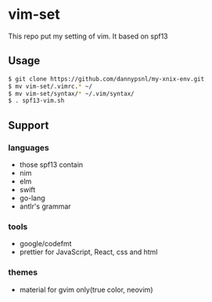 # vim-set
This repo put my setting of vim.
It based on spf13
## Usage
```bash
$ git clone https://github.com/dannypsnl/my-xnix-env.git
$ mv vim-set/.vimrc.* ~/
$ mv vim-set/syntax/* ~/.vim/syntax/
$ . spf13-vim.sh
```
## Support
### languages
- those spf13 contain
- nim
- elm
- swift
- go-lang
- antlr's grammar
### tools
- google/codefmt
- prettier for JavaScript, React, css and html
### themes
- material for gvim only(true color, neovim)
